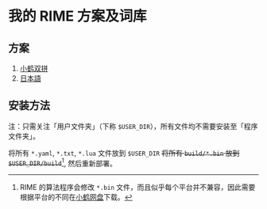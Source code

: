 # 我的 RIME 方案及词库

## 方案
1. [小鹤双拼](https://www.flypy.com/)
2. [日本語](https://github.com/gkovacs/rime-japanese)

## 安装方法
注：只需关注「用户文件夹」（下称 `$USER_DIR`），所有文件均不需要安装至「程序文件夹」。

将所有 `*.yaml`, `*.txt`, `*.lua` 文件放到 `$USER_DIR` <del>将所有 `build/*.bin` 放到 `$USER_DIR/build`</del>[^1], 然后重新部署。

[^1]: RIME 的算法程序会修改 `*.bin` 文件，而且似乎每个平台并不兼容，因此需要根据平台的不同在[小鹤网盘](http://flypy.ys168.com)下载。
